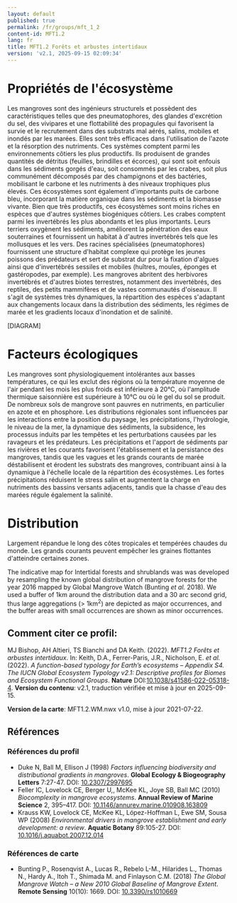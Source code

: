 ```yaml
---
layout: default
published: true
permalink: /fr/groups/mft_1_2
content-id: MFT1.2
lang: fr
title: MFT1.2 Forêts et arbustes intertidaux
version: 'v2.1, 2025-09-15 02:09:34'
---
```




# Propriétés de l'écosystème
 
Les mangroves sont des ingénieurs structurels et possèdent des
caractéristiques telles que des pneumatophores, des glandes d\'excrétion
du sel, des vivipares et une flottabilité des propagules qui favorisent
la survie et le recrutement dans des substrats mal aérés, salins,
mobiles et inondés par les marées. Elles sont très efficaces dans
l\'utilisation de l\'azote et la résorption des nutriments. Ces systèmes
comptent parmi les environnements côtiers les plus productifs. Ils
produisent de grandes quantités de détritus (feuilles, brindilles et
écorces), qui sont soit enfouis dans les sédiments gorgés d\'eau, soit
consommés par les crabes, soit plus communément décomposés par des
champignons et des bactéries, mobilisant le carbone et les nutriments à
des niveaux trophiques plus élevés. Ces écosystèmes sont également
d\'importants puits de carbone bleu, incorporant la matière organique
dans les sédiments et la biomasse vivante. Bien que très productifs, ces
écosystèmes sont moins riches en espèces que d\'autres systèmes
biogéniques côtiers. Les crabes comptent parmi les invertébrés les plus
abondants et les plus importants. Leurs terriers oxygènent les
sédiments, améliorent la pénétration des eaux souterraines et
fournissent un habitat à d\'autres invertébrés tels que les mollusques
et les vers. Des racines spécialisées (pneumatophores) fournissent une
structure d\'habitat complexe qui protège les jeunes poissons des
prédateurs et sert de substrat dur pour la fixation d\'algues ainsi que
d\'invertébrés sessiles et mobiles (huîtres, moules, éponges et
gastéropodes, par exemple). Les mangroves abritent des herbivores
invertébrés et d\'autres biotes terrestres, notamment des invertébrés,
des reptiles, des petits mammifères et de vastes communautés d\'oiseaux.
Il s\'agit de systèmes très dynamiques, la répartition des espèces
s\'adaptant aux changements locaux dans la distribution des sédiments,
les régimes de marée et les gradients locaux d\'inondation et de
salinité.

[DIAGRAM]

# Facteurs écologiques
 
Les mangroves sont physiologiquement intolérantes aux basses
températures, ce qui les exclut des régions où la température moyenne de
l\'air pendant les mois les plus froids est inférieure à 20°C, où
l\'amplitude thermique saisonnière est supérieure à 10°C ou où le gel du
sol se produit. De nombreux sols de mangrove sont pauvres en nutriments,
en particulier en azote et en phosphore. Les distributions régionales
sont influencées par les interactions entre la position du paysage, les
précipitations, l\'hydrologie, le niveau de la mer, la dynamique des
sédiments, la subsidence, les processus induits par les tempêtes et les
perturbations causées par les ravageurs et les prédateurs. Les
précipitations et l\'apport de sédiments par les rivières et les
courants favorisent l\'établissement et la persistance des mangroves,
tandis que les vagues et les grands courants de marée déstabilisent et
érodent les substrats des mangroves, contribuant ainsi à la dynamique à
l\'échelle locale de la répartition des écosystèmes. Les fortes
précipitations réduisent le stress salin et augmentent la charge en
nutriments des bassins versants adjacents, tandis que la chasse d\'eau
des marées régule également la salinité.
 
# Distribution
 
Largement répandue le long des côtes tropicales et tempérées chaudes du
monde. Les grands courants peuvent empêcher les graines flottantes
d\'atteindre certaines zones.

The indicative map for Intertidal forests and shrublands was was developed by resampling the known global distribution of mangrove forests for the year 2016 mapped by Global Mangrove Watch (Bunting _et al._ 2018). We used a buffer of 1km around the distribution data and a 30 arc second grid, thus large aggregations (> 1km<sup>2</sup>) are depicted as major occurrences, and the buffer areas with small occurrences are shown as minor occurrences.

## Comment citer ce profil:

MJ Bishop, AH Altieri, TS Bianchi and DA Keith. (2022). *MFT1.2 Forêts et arbustes intertidaux*. In: Keith, D.A., Ferrer-Paris, J.R., Nicholson, E. *et al.* (2022). *A function-based typology for Earth’s ecosystems – Appendix S4. The IUCN Global Ecosystem Typology v2.1: Descriptive profiles for Biomes and Ecosystem Functional Groups*. **Nature** DOI:[10.1038/s41586-022-05318-4](https://doi.org/10.1038/s41586-022-05318-4).
**Version du contenu**: v2.1, traduction vérifiée et mise à jour en 2025-09-15.

**Version de la carte**: MFT1.2.WM.nwx v1.0, mise à jour 2021-07-22.

## Références

### Références du profil

* Duke N, Ball M, Ellison J  (1998) *Factors influencing biodiversity and distributional gradients in mangroves*. **Global Ecology & Biogeography Letters** 7:27-47. DOI: [10.2307/2997695](http://doi.org/10.2307/2997695)
* Feller IC, Lovelock CE, Berger U,, McKee KL, Joye SB, Ball MC (2010) *Biocomplexity in mangrove ecosystems*. **Annual Review of Marine Science** 2, 395–417. DOI: [10.1146/annurev.marine.010908.163809](http://doi.org/10.1146/annurev.marine.010908.163809)
* Krauss KW, Lovelock CE, McKee KL, López-Hoffman L, Ewe SM, Sousa WP  (2008) *Environmental drivers in mangrove establishment and early development: a review*. **Aquatic Botany** 89:105-27. DOI: [10.1016/j.aquabot.2007.12.014](http://doi.org/10.1016/j.aquabot.2007.12.014)

### Références de carte
* Bunting P., Rosenqvist A., Lucas R., Rebelo L-M., Hilarides L., Thomas N., Hardy A., Itoh T., Shimada M. and Finlayson C.M. (2018) *The Global Mangrove Watch – a New 2010 Global Baseline of Mangrove Extent*. **Remote Sensing** 10(10): 1669. DOI: [10.3390/rs1010669](http://doi.org/10.3390/rs1010669)

